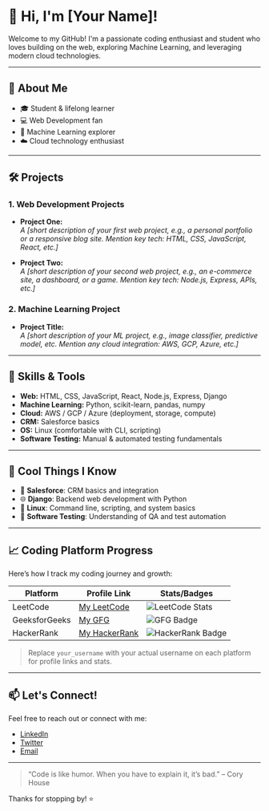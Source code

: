 # 👋 Hi, I'm [Your Name]!

Welcome to my GitHub! I'm a passionate coding enthusiast and student who loves building on the web, exploring Machine Learning, and leveraging modern cloud technologies.

---

## 🚀 About Me

- 🎓 Student & lifelong learner
- 💻 Web Development fan
- 🤖 Machine Learning explorer
- ☁️ Cloud technology enthusiast

---

## 🛠️ Projects

### 1. Web Development Projects
- **Project One:**  
  *A [short description of your first web project, e.g., a personal portfolio or a responsive blog site. Mention key tech: HTML, CSS, JavaScript, React, etc.]*

- **Project Two:**  
  *A [short description of your second web project, e.g., an e-commerce site, a dashboard, or a game. Mention key tech: Node.js, Express, APIs, etc.]*

### 2. Machine Learning Project
- **Project Title:**  
  *A [short description of your ML project, e.g., image classifier, predictive model, etc. Mention any cloud integration: AWS, GCP, Azure, etc.]*

---

## 🧰 Skills & Tools

- **Web:** HTML, CSS, JavaScript, React, Node.js, Express, Django
- **Machine Learning:** Python, scikit-learn, pandas, numpy
- **Cloud:** AWS / GCP / Azure (deployment, storage, compute)
- **CRM:** Salesforce basics
- **OS:** Linux (comfortable with CLI, scripting)
- **Software Testing:** Manual & automated testing fundamentals

---

## 🌟 Cool Things I Know

- 🚀 **Salesforce**: CRM basics and integration
- 🌐 **Django**: Backend web development with Python
- 🐧 **Linux**: Command line, scripting, and system basics
- 🧪 **Software Testing**: Understanding of QA and test automation

---

## 📈 Coding Platform Progress

Here’s how I track my coding journey and growth:

| Platform      | Profile Link                                                     | Stats/Badges                              |
|---------------|------------------------------------------------------------------|-------------------------------------------|
| LeetCode      | [My LeetCode](https://leetcode.com/your_username)                | ![LeetCode Stats](https://leetcard.jacoblin.cool/your_username?theme=light&font=Roboto&ext=contest) |
| GeeksforGeeks | [My GFG](https://auth.geeksforgeeks.org/user/your_username)      | ![GFG Badge](https://img.shields.io/badge/GeeksforGeeks-Progress-brightgreen) |
| HackerRank    | [My HackerRank](https://www.hackerrank.com/your_username)        | ![HackerRank Badge](https://img.shields.io/badge/HackerRank-Gold-success)      |

> Replace `your_username` with your actual username on each platform for profile links and stats.

---

## 📫 Let's Connect!

Feel free to reach out or connect with me:
- [LinkedIn](#)
- [Twitter](#)
- [Email](#)

---

> “Code is like humor. When you have to explain it, it’s bad.” – Cory House

Thanks for stopping by! ⭐